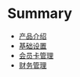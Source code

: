 # Summary

* [产品介绍](README.md)
* [基础设置](chapter1.md)
* [会员卡管理](hui-yuan-qia-guan-li.md)
* [财务管理](cai-wu-guan-li.md)

